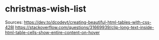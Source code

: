 # christmas-wish-list

Sources:
https://dev.to/dcodeyt/creating-beautiful-html-tables-with-css-428l
https://stackoverflow.com/questions/31669939/clip-long-text-inside-html-table-cells-show-entire-content-on-hover